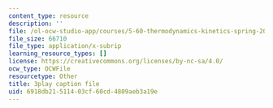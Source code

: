 ```yaml
---
content_type: resource
description: ''
file: /ol-ocw-studio-app/courses/5-60-thermodynamics-kinetics-spring-2008/6918db21511403cf60cd4809aeb3a19e_DOq2YChGmlg.srt
file_size: 66710
file_type: application/x-subrip
learning_resource_types: []
license: https://creativecommons.org/licenses/by-nc-sa/4.0/
ocw_type: OCWFile
resourcetype: Other
title: 3play caption file
uid: 6918db21-5114-03cf-60cd-4809aeb3a19e
---
```

